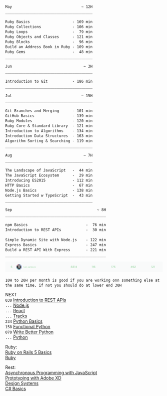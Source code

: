 ```
May                               ~ 12H
_______________________________________   

Ruby Basics                   - 169 min   
Ruby Collections              - 106 min   
Ruby Loops                    -  79 min   
Ruby Objects and Classes      - 121 min   
Ruby Blocks                   -  96 min   
Build an Address Book in Ruby - 109 min   
Ruby Gems                     -  48 min
_______________________________________

```

```
Jun                                ~ 3H
_______________________________________   

Introduction to Git           - 186 min
_______________________________________   

```

```
Jul                               ~ 15H
_______________________________________   

Git Branches and Merging      - 101 min   
GitHub Basics                 - 139 min   
Ruby Modules                  - 120 min   
Ruby Core & Standard Library  - 121 min   
Introduction to Algorithms    - 134 min   
Introduction Data Structures  - 163 min   
Algorithm Sorting & Searching - 119 min
_______________________________________ 

```

```
Aug                                ~ 7H
_______________________________________

The Landscape of JavaScript   -  44 min
The JavaScript Ecosystem      -  29 min
Introducing ES2015            - 112 min
HTTP Basics                   -  67 min
Node.js Basics                - 138 min
Getting Started w TypeScript  -  43 min
_______________________________________

```

```
Sep                                      ~ 8H
_____________________________________________

npm Basics                          -  76 min
Introduction to REST APIs           -  30 min

Simple Dynamic Site with Node.js    - 122 min
Express Basics                      - 247 min
Build a REST API With Express       - 221 min
_____________________________________________

```

![August](./my_org_stats/0819.png)

```
10H to 20H per month is good if you are working onn something else at the same time, if not you should do at lower end 30H
```

NEXT  
`030` [Introduction to REST APIs](https://teamtreehouse.com/library/introduction-to-rest-apis)  
`...` [Node.js](https://teamtreehouse.com/library/type:course/q:node.js)  
`...` [React](https://teamtreehouse.com/library/type:course/q:React)  
`...` [Tracks](https://teamtreehouse.com/tracks)  
`234` [Python Basics](https://teamtreehouse.com/library/python-basics-3)   
`158` [Functional Python](https://teamtreehouse.com/library/functional-python)    
`070` [Write Better Python](https://teamtreehouse.com/library/write-better-python)    
`...` [Python](https://teamtreehouse.com/library/type:course/q:python)  

Ruby:  
[Ruby on Rails 5 Basics](https://teamtreehouse.com/library/ruby-on-rails-5-basics)  
[Ruby](https://teamtreehouse.com/library/type:course/q:ruby)  

Rest:  
[Asynchronous Programming with JavaScript](https://teamtreehouse.com/library/asynchronous-programming-with-javascript)  
[Prototyping with Adobe XD](https://teamtreehouse.com/library/prototyping-with-adobe-xd)  
[Design Systems](https://teamtreehouse.com/library/design-systems)  
[C# Basics](https://teamtreehouse.com/library/your-first-c-program)  